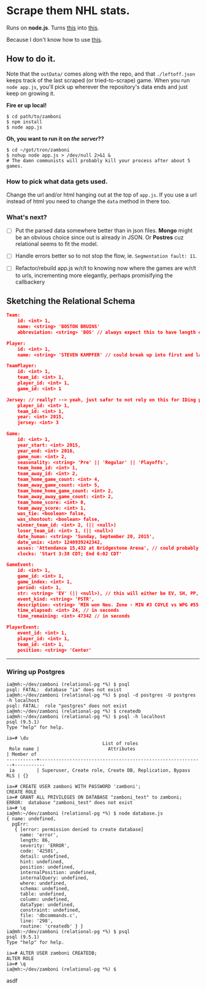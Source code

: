 # Scrape them NHL stats.
Runs on __node.js__.  Turns [this](http://www.nhl.com/scores/htmlreports/20152016/PL010003.HTM) into [this](./dataOut/20152016/010003.json).

Because I don't know how to use [this](http://finzi.psych.upenn.edu/library/nhlscrapr/html/00Index.html).

## How to do it.

Note that the `outData/` comes along with the repo, and that `./leftoff.json` keeps track of the last scraped (or tried-to-scrape) game. When you run `node app.js`, you'll pick up wherever the repository's data ends and just keep on growing it.

**Fire er up local!**
```shell
$ cd path/to/zamboni
$ npm install
$ node app.js
```

**Oh, you want to run it on _the server_??**
```shell
$ cd ~/got/tron/zamboni
$ nohup node app.js > /dev/null 2>&1 &
# The damn communists will probably kill your process after about 5 games.
```

### How to pick what data gets used.
Change the url and/or html hanging out at the top of `app.js`.
If you use a url instead of html you need to change the `data` method in there too.

### What's next?
- [ ] Put the parsed data somewhere better than in json files. __Mongo__ might be an obvious choice since out is already in JSON. Or __Postres__ cuz relational seems to fit the model.

- [ ] Handle errors better so to not stop the flow, ie. `Segmentation fault: 11`.

- [ ] Refactor/rebuild app.js w/r/t to knowing now where the games are w/r/t to urls, incrementing more elegantly, perhaps promisifying the callbackery

## Sketching the Relational Schema

```json
Team:
    id: <int> 1,
    name: <string> 'BOSTON BRUINS'
    abbreviation: <string> 'BOS' // always expect this to have length of 3

Player:
    id: <int> 1,
    name: <string> 'STEVEN KAMPFER' // could break up into first and last but probably not necessary

TeamPlayer:
    id: <int> 1,
    team_id: <int> 1,
    player_id: <int> 1,
    game_id: <int> 1

Jersey: // really? --> yeah, just safer to not rely on this for IDing players outside of a single game
    player_id: <int> 1,
    team_id: <int> 1,
    year: <int> 2015,
    jersey: <int> 3

Game:
    id: <int> 1,
    year_start: <int> 2015,
    year_end: <int> 2016,
    game_num: <int> 2,
    seasonality: <string> 'Pre' || 'Regular' || 'Playoffs',
    team_home_id: <int> 1,
    team_away_id: <int> 2,
    team_home_game_count: <int> 4,
    team_away_game_count: <int> 5,
    team_home_home_game_count: <int> 2,
    team_away_away_game_count: <int> 2,
    team_home_score: <int> 0,
    team_away_score: <int> 1,
    was_tie: <boolean> false,
    was_shootout: <boolean> false,
    winner_team_id: <int> 2, (|| <null>)
    loser_team_id: <int> 1, (|| <null>)
    date_human: <string> 'Sunday, September 20, 2015',
    date_unix: <int> 1240939242342,
    asses: 'Attendance 15,432 at Bridgestone Arena', // could probably parse this
    clocks: 'Start 3:38 CDT; End 6:02 CDT'

GameEvent:
    id: <int> 1,
    game_id: <int> 1,
    game_index: <int> 1,
    period: <int> 1,
    str: <string> 'EV' (|| <null>), // this will either be EV, SH, PP, (even strength, shorthanded, power play)
    event_kind: <string> 'PSTR',
    description: <string> 'MIN won Neu. Zone - MIN #3 COYLE vs WPG #55 SCHEIFELE', // will ~~need~~ want to extract more quantitative information about the event -- which positive/negative outcome for each team, players highlighted, location on ice
    time_elapsed: <int> 24, // in seconds
    time_remaining: <int> 47342 // in seconds

PlayerEvent:
    event_id: <int> 1,
    player_id: <int> 1,
    team_id: <int> 1,
    position: <string> 'Center'
```

----

### Wiring up Postgres

```
ia@mh:~/dev/zamboni (relational-pg *%) $ psql
psql: FATAL:  database "ia" does not exist
ia@mh:~/dev/zamboni (relational-pg *%) $ psql -d postgres -U postgres -h localhost
psql: FATAL:  role "postgres" does not exist
ia@mh:~/dev/zamboni (relational-pg *%) $ createdb
ia@mh:~/dev/zamboni (relational-pg *%) $ psql -h localhost
psql (9.5.1)
Type "help" for help.

ia=# \du
                                   List of roles
 Role name |                         Attributes                         | Member of
-----------+------------------------------------------------------------+-----------
 ia        | Superuser, Create role, Create DB, Replication, Bypass RLS | {}

ia=# CREATE USER zamboni WITH PASSWORD 'zamboni';
CREATE ROLE
ia=# GRANT ALL PRIVILEGES ON DATABASE "zamboni_test" to zamboni;
ERROR:  database "zamboni_test" does not exist
ia=# \q
ia@mh:~/dev/zamboni (relational-pg *%) $ node database.js
{ name: undefined,
  pgErr:
   { [error: permission denied to create database]
     name: 'error',
     length: 86,
     severity: 'ERROR',
     code: '42501',
     detail: undefined,
     hint: undefined,
     position: undefined,
     internalPosition: undefined,
     internalQuery: undefined,
     where: undefined,
     schema: undefined,
     table: undefined,
     column: undefined,
     dataType: undefined,
     constraint: undefined,
     file: 'dbcommands.c',
     line: '298',
     routine: 'createdb' } }
ia@mh:~/dev/zamboni (relational-pg *%) $ psql
psql (9.5.1)
Type "help" for help.

ia=# ALTER USER zamboni CREATEDB;
ALTER ROLE
ia=# \q
ia@mh:~/dev/zamboni (relational-pg *%) $
```
asdf
